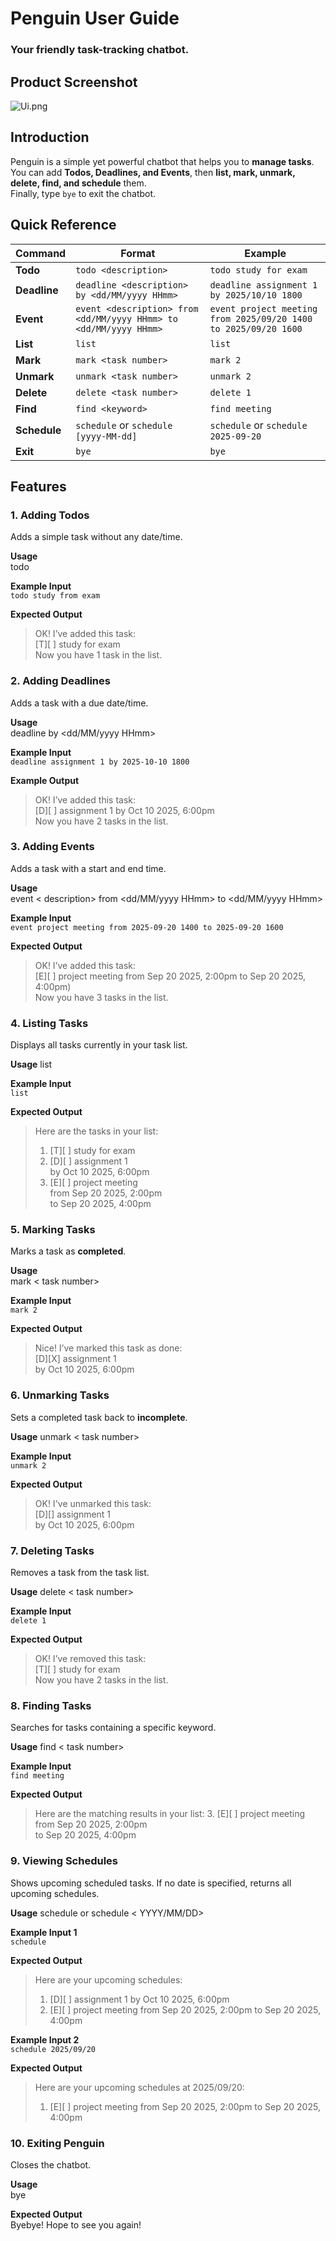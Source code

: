 # Penguin User Guide 
### Your friendly task-tracking chatbot.

## Product Screenshot
 ![Ui.png](Ui.png)

##  Introduction

Penguin is a simple yet powerful chatbot that helps you to **manage tasks**.  
You can add **Todos, Deadlines, and Events**, then **list, mark, unmark, delete, find, and schedule** them.  
Finally, type `bye` to exit the chatbot.

## Quick Reference

| Command   | Format                                                            | Example                                                         |
|-----------|-------------------------------------------------------------------|-----------------------------------------------------------------|
| **Todo**  | `todo <description>`                                              | `todo study for exam`                                           |
| **Deadline** | `deadline <description> by <dd/MM/yyyy HHmm>`                     | `deadline assignment 1 by 2025/10/10 1800`                      |
| **Event** | `event <description> from <dd/MM/yyyy HHmm> to <dd/MM/yyyy HHmm>` | `event project meeting from 2025/09/20 1400 to 2025/09/20 1600` |
| **List**  | `list`                                                            | `list`                                                          |
| **Mark**  | `mark <task number>`                                              | `mark 2`                                                        |
| **Unmark** | `unmark <task number>`                                            | `unmark 2`                                                      |
| **Delete** | `delete <task number>`                                            | `delete 1`                                                      |
| **Find**  | `find <keyword>`                                                  | `find meeting`                                                  |
| **Schedule** | `schedule` or    `schedule [yyyy-MM-dd]`                          | `schedule` or  `schedule 2025-09-20`                            |
| **Exit**  | `bye`                                                             | `bye`                                                           |

##  Features

### 1. Adding Todos
Adds a simple task without any date/time.

**Usage**  
todo

**Example Input**    
`todo study from exam`  

**Expected Output**    
> OK! I’ve added this task:   \
[T][ ] study for exam \
Now you have 1 task in the list.

### 2. Adding Deadlines

Adds a task with a due date/time.

**Usage**  
deadline <description> by <dd/MM/yyyy HHmm>

**Example Input**  
`deadline assignment 1 by 2025-10-10 1800`

**Example Output**  
> OK! I’ve added this task: \
[D][ ] assignment 1 by Oct 10 2025, 6:00pm\
Now you have 2 tasks in the list.

### 3. Adding Events

Adds a task with a start and end time.

**Usage**  
event < description> from <dd/MM/yyyy HHmm> to <dd/MM/yyyy HHmm>

**Example Input**  
`event project meeting from 2025-09-20 1400 to 2025-09-20 1600`

**Expected Output**  
>OK! I’ve added this task: \
> [E][ ] project meeting from Sep 20 2025, 2:00pm to Sep 20 2025, 4:00pm)\
Now you have 3 tasks in the list.

### 4. Listing Tasks

Displays all tasks currently in your task list.

**Usage**
list

**Example Input**  
`list`

**Expected Output**
>Here are the tasks in your list: 
> 1.	[T][ ] study for exam
> 2.	[D][ ] assignment 1 \
>       by Oct 10 2025, 6:00pm
> 3.	[E][ ] project meeting \
>  from Sep 20 2025, 2:00pm \
> to Sep 20 2025, 4:00pm
>

### 5. Marking Tasks

Marks a task as **completed**.

**Usage**  
mark < task number> 

**Example Input**  
`mark 2`

**Expected Output**
>Nice! I’ve marked this task as done:\
[D][X] assignment 1 \
> by Oct 10 2025, 6:00pm

### 6. Unmarking Tasks

Sets a completed task back to **incomplete**.

**Usage**
unmark < task number> 

**Example Input**  
`unmark 2`

**Expected Output**
>OK! I've unmarked this task:\
[D][] assignment 1 \
> by Oct 10 2025, 6:00pm

### 7. Deleting Tasks

Removes a task from the task list.

**Usage**
delete < task number> 

**Example Input**  
`delete 1`

**Expected Output**
>OK! I’ve removed this task: \
[T][ ] study for exam\
Now you have 2 tasks in the list.


### 8. Finding Tasks

Searches for tasks containing a specific keyword.

**Usage**
find < task number> 

**Example Input**  
`find meeting`

**Expected Output**
>Here are the matching results in your list:
>3. [E][ ] project meeting \
>from Sep 20 2025, 2:00pm \
>to Sep 20 2025, 4:00pm
>
### 9. Viewing Schedules
Shows upcoming scheduled tasks. If no date is specified, returns all upcoming schedules.

**Usage**
schedule or schedule < YYYY/MM/DD>

**Example Input 1**  
`schedule`

**Expected Output**
>Here are your upcoming schedules:
> 1.	[D][ ] assignment 1 by Oct 10 2025, 6:00pm
> 2.	[E][ ] project meeting from Sep 20 2025, 2:00pm to Sep 20 2025, 4:00pm

**Example Input 2**  
`schedule 2025/09/20`

**Expected Output**
>Here are your upcoming schedules at 2025/09/20:
> 1. [E][ ] project meeting from Sep 20 2025, 2:00pm to Sep 20 2025, 4:00pm
>
### 10. Exiting Penguin

Closes the chatbot.

**Usage**  
bye

**Expected Output**  
Byebye! Hope to see you again!